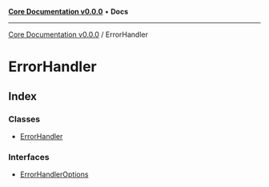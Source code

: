 [**Core Documentation v0.0.0**](../README.md) • **Docs**

***

[Core Documentation v0.0.0](../modules.md) / ErrorHandler

# ErrorHandler

## Index

### Classes

- [ErrorHandler](classes/ErrorHandler.md)

### Interfaces

- [ErrorHandlerOptions](interfaces/ErrorHandlerOptions.md)
